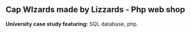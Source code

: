 ## Cap WIzards made by Lizzards - Php web shop

**University case study featuring:** SQL database, php.

